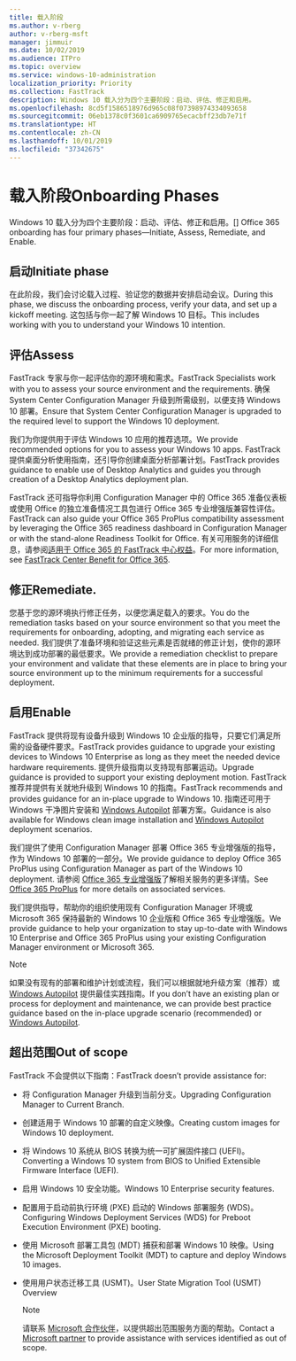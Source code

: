 ```yaml
---
title: 载入阶段
ms.author: v-rberg
author: v-rberg-msft
manager: jimmuir
ms.date: 10/02/2019
ms.audience: ITPro
ms.topic: overview
ms.service: windows-10-administration
localization_priority: Priority
ms.collection: FastTrack
description: Windows 10 载入分为四个主要阶段：启动、评估、修正和启用。
ms.openlocfilehash: 8cd5f1586518976d965c08f07398974334093658
ms.sourcegitcommit: 06eb1378c0f3601ca6909765ecacbff23db7e71f
ms.translationtype: HT
ms.contentlocale: zh-CN
ms.lasthandoff: 10/01/2019
ms.locfileid: "37342675"
---
```

# <a name="onboarding-phases"></a><span data-ttu-id="8a80f-103">载入阶段</span><span class="sxs-lookup"><span data-stu-id="8a80f-103">Onboarding Phases</span></span>

<span data-ttu-id="8a80f-104">Windows 10 载入分为四个主要阶段：启动、评估、修正和启用。</span><span class="sxs-lookup"><span data-stu-id="8a80f-104">[] Office 365 onboarding has four primary phases—Initiate, Assess, Remediate, and Enable.</span></span>

## <a name="initiate"></a><span data-ttu-id="8a80f-105">启动</span><span class="sxs-lookup"><span data-stu-id="8a80f-105">Initiate phase</span></span>

<span data-ttu-id="8a80f-106">在此阶段，我们会讨论载入过程、验证您的数据并安排启动会议。</span><span class="sxs-lookup"><span data-stu-id="8a80f-106">During this phase, we discuss the onboarding process, verify your data, and set up a kickoff meeting.</span></span> <span data-ttu-id="8a80f-107">这包括与你一起了解 Windows 10 目标。</span><span class="sxs-lookup"><span data-stu-id="8a80f-107">This includes working with you to understand your Windows 10 intention.</span></span>

## <a name="assess"></a><span data-ttu-id="8a80f-108">评估</span><span class="sxs-lookup"><span data-stu-id="8a80f-108">Assess</span></span>

<span data-ttu-id="8a80f-109">FastTrack 专家与你一起评估你的源环境和需求。</span><span class="sxs-lookup"><span data-stu-id="8a80f-109">FastTrack Specialists work with you to assess your source environment and the requirements.</span></span> <span data-ttu-id="8a80f-110">确保 System Center Configuration Manager 升级到所需级别，以便支持 Windows 10 部署。</span><span class="sxs-lookup"><span data-stu-id="8a80f-110">Ensure that System Center Configuration Manager is upgraded to the required level to support the Windows 10 deployment.</span></span> 

<span data-ttu-id="8a80f-111">我们为你提供用于评估 Windows 10 应用的推荐选项。</span><span class="sxs-lookup"><span data-stu-id="8a80f-111">We provide recommended options for you to assess your Windows 10 apps.</span></span> <span data-ttu-id="8a80f-112">FastTrack 提供桌面分析使用指南，还引导你创建桌面分析部署计划。</span><span class="sxs-lookup"><span data-stu-id="8a80f-112">FastTrack provides guidance to enable use of Desktop Analytics and guides you through creation of a Desktop Analytics deployment plan.</span></span>

<span data-ttu-id="8a80f-113">FastTrack 还可指导你利用 Configuration Manager 中的 Office 365 准备仪表板或使用 Office 的独立准备情况工具包进行 Office 365 专业增强版兼容性评估。</span><span class="sxs-lookup"><span data-stu-id="8a80f-113">FastTrack can also guide your Office 365 ProPlus compatibility assessment by leveraging the Office 365 readiness dashboard in Configuration Manager or with the stand-alone Readiness Toolkit for Office.</span></span> <span data-ttu-id="8a80f-114">有关可用服务的详细信息，请参阅[适用于 Office 365 的 FastTrack 中心权益](O365-fasttrack-benefit-for-office-365.md)。</span><span class="sxs-lookup"><span data-stu-id="8a80f-114">For more information, see [FastTrack Center Benefit for Office 365](O365-fasttrack-benefit-for-office-365.md).</span></span> 

## <a name="remediate"></a><span data-ttu-id="8a80f-115">修正</span><span class="sxs-lookup"><span data-stu-id="8a80f-115">Remediate.</span></span>

<span data-ttu-id="8a80f-116">您基于您的源环境执行修正任务，以便您满足载入的要求。</span><span class="sxs-lookup"><span data-stu-id="8a80f-116">You do the remediation tasks based on your source environment so that you meet the requirements for onboarding, adopting, and migrating each service as needed.</span></span> <span data-ttu-id="8a80f-117">我们提供了准备环境和验证这些元素是否就绪的修正计划，使你的源环境达到成功部署的最低要求。</span><span class="sxs-lookup"><span data-stu-id="8a80f-117">We provide a remediation checklist to prepare your environment and validate that these elements are in place to bring your source environment up to the minimum requirements for a successful deployment.</span></span> 

## <a name="enable"></a><span data-ttu-id="8a80f-118">启用</span><span class="sxs-lookup"><span data-stu-id="8a80f-118">Enable</span></span>

<span data-ttu-id="8a80f-119">FastTrack 提供将现有设备升级到 Windows 10 企业版的指导，只要它们满足所需的设备硬件要求。</span><span class="sxs-lookup"><span data-stu-id="8a80f-119">FastTrack provides guidance to upgrade your existing devices to Windows 10 Enterprise as long as they meet the needed device hardware requirements.</span></span> <span data-ttu-id="8a80f-120">提供升级指南以支持现有部署运动。</span><span class="sxs-lookup"><span data-stu-id="8a80f-120">Upgrade guidance is provided to support your existing deployment motion.</span></span> <span data-ttu-id="8a80f-121">FastTrack 推荐并提供有关就地升级到 Windows 10 的指南。</span><span class="sxs-lookup"><span data-stu-id="8a80f-121">FastTrack recommends and provides guidance for an in-place upgrade to Windows 10.</span></span> <span data-ttu-id="8a80f-122">指南还可用于 Windows 干净图片安装和 [Windows Autopilot](EMS-onboarding-phases.md#windows-autopilot) 部署方案。</span><span class="sxs-lookup"><span data-stu-id="8a80f-122">Guidance is also available for Windows clean image installation and [Windows Autopilot](EMS-onboarding-phases.md#windows-autopilot) deployment scenarios.</span></span> 

<span data-ttu-id="8a80f-123">我们提供了使用 Configuration Manager 部署 Office 365 专业增强版的指导，作为 Windows 10 部署的一部分。</span><span class="sxs-lookup"><span data-stu-id="8a80f-123">We provide guidance to deploy Office 365 ProPlus using Configuration Manager as part of the Windows 10 deployment.</span></span> <span data-ttu-id="8a80f-124">请参阅 [Office 365 专业增强版](O365-onboarding-and-migration.md#office-365-proplus)了解相关服务的更多详情。</span><span class="sxs-lookup"><span data-stu-id="8a80f-124">See [Office 365 ProPlus](O365-onboarding-and-migration.md#office-365-proplus) for more details on associated services.</span></span>

<span data-ttu-id="8a80f-125">我们提供指导，帮助你的组织使用现有 Configuration Manager 环境或 Microsoft 365 保持最新的 Windows 10 企业版和 Office 365 专业增强版。</span><span class="sxs-lookup"><span data-stu-id="8a80f-125">We provide guidance to help your organization to stay up-to-date with Windows 10 Enterprise and Office 365 ProPlus using your existing Configuration Manager environment or Microsoft 365.</span></span>

> [!NOTE]
> <span data-ttu-id="8a80f-126">如果没有现有的部署和维护计划或流程，我们可以根据就地升级方案（推荐）或 [Windows Autopilot](EMS-onboarding-phases.md#windows-autopilot) 提供最佳实践指南。</span><span class="sxs-lookup"><span data-stu-id="8a80f-126">If you don’t have an existing plan or process for deployment and maintenance, we can provide best practice guidance based on the in-place upgrade scenario (recommended) or [Windows Autopilot](EMS-onboarding-phases.md#windows-autopilot).</span></span>

## <a name="out-of-scope"></a><span data-ttu-id="8a80f-127">超出范围</span><span class="sxs-lookup"><span data-stu-id="8a80f-127">Out of scope</span></span>

<span data-ttu-id="8a80f-128">FastTrack 不会提供以下指南：</span><span class="sxs-lookup"><span data-stu-id="8a80f-128">FastTrack doesn’t provide assistance for:</span></span>

- <span data-ttu-id="8a80f-129">将 Configuration Manager 升级到当前分支。</span><span class="sxs-lookup"><span data-stu-id="8a80f-129">Upgrading Configuration Manager to Current Branch.</span></span>
- <span data-ttu-id="8a80f-130">创建适用于 Windows 10 部署的自定义映像。</span><span class="sxs-lookup"><span data-stu-id="8a80f-130">Creating custom images for Windows 10 deployment.</span></span>
- <span data-ttu-id="8a80f-131">将 Windows 10 系统从 BIOS 转换为统一可扩展固件接口 (UEFI)。</span><span class="sxs-lookup"><span data-stu-id="8a80f-131">Converting a Windows 10 system from BIOS to Unified Extensible Firmware Interface (UEFI).</span></span>
- <span data-ttu-id="8a80f-132">启用 Windows 10 安全功能。</span><span class="sxs-lookup"><span data-stu-id="8a80f-132">Windows 10 Enterprise security features.</span></span> 
- <span data-ttu-id="8a80f-133">配置用于启动前执行环境 (PXE) 启动的 Windows 部署服务 (WDS)。</span><span class="sxs-lookup"><span data-stu-id="8a80f-133">Configuring Windows Deployment Services (WDS) for Preboot Execution Environment (PXE) booting.</span></span>
- <span data-ttu-id="8a80f-134">使用 Microsoft 部署工具包 (MDT) 捕获和部署 Windows 10 映像。</span><span class="sxs-lookup"><span data-stu-id="8a80f-134">Using the Microsoft Deployment Toolkit (MDT) to capture and deploy Windows 10 images.</span></span>
- <span data-ttu-id="8a80f-135">使用用户状态迁移工具 (USMT)。</span><span class="sxs-lookup"><span data-stu-id="8a80f-135">User State Migration Tool (USMT) Overview</span></span>

  > [!NOTE]
  > <span data-ttu-id="8a80f-136">请联系 [Microsoft 合作伙伴](https://go.microsoft.com/fwlink/?linkid=2080150)，以提供超出范围服务方面的帮助。</span><span class="sxs-lookup"><span data-stu-id="8a80f-136">Contact a [Microsoft partner](https://go.microsoft.com/fwlink/?linkid=2080150) to provide assistance with services identified as out of scope.</span></span>

 